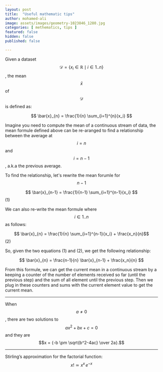 ```yaml
---
layout: post
title:  "Useful mathematic tips"
author: mohamed-ali
image: assets/images/geometry-1023846_1280.jpg
categories: [ methematics, tips ]
featured: false
hidden: false
published: false

---
```


Given a dataset $$ \mathcal{D} = \{ x_i \in \mathbb{R} \mid i \in 1..n \} $$
, the mean $$ \bar{x} $$ of $$ \mathcal{D} $$ is defined as:
 
 $$ \bar{x}_{n} = \frac{1}{n} \sum_{i=1}^{n}{x_i} $$
 
Imagine you need to compute the mean of a continuous stream of data, the mean formule defined above can be re-aranged to find a relationship between the average at $$ i = n $$ and  $$ i = n - 1 $$, a.k.a the previous average.

To find the relationship, let's rewrite the mean forumle for $$ n-1 $$

 $$ \bar{x}_{n-1} = \frac{1}{n-1} \sum_{i=1}^{n-1}{x_i} $$ (1)
 
We can also re-write the mean formule where $$ i \in 1..n $$ as follows: 

 $$ \bar{x}_{n} = \frac{1}{n} \sum_{i=1}^{n-1}{x_i} + \frac{x_n}{n}$$ (2)
 
So, given the two equations (1) and (2), we get the following relationship:

$$ \bar{x}_{n} = \frac{n-1}{n} \bar{x}_{n-1} + \frac{x_n}{n}  $$

From this formule, we can get the current mean in a continuous stream by a keeping a counter of the number of elements received so far (until the previous step) and the sum of all element until the previous step. Then we plug in these counters and sums with the current element value to get the current mean. 

<hr />

When $$ a \ne 0 $$, there are two solutions to $$ ax^2 + bx + c = 0 $$ and they are
$$x = {-b \pm \sqrt{b^2-4ac} \over 2a}.$$

<hr />

Stirling’s approximation for the factorial function:  $$ x! \simeq x^x \, e^{−x} $$
